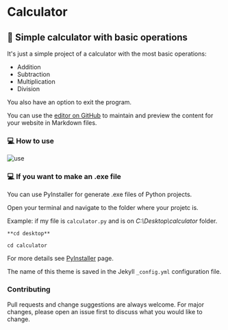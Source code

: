# Calculator

## 📖 Simple calculator with basic operations

It's just a simple project of a calculator with the most basic operations:
- Addition
- Subtraction
- Multiplication
- Division

You also have an option to exit the program.


You can use the [editor on GitHub](https://github.com/ldequadra/ldequadra.github.io/edit/master/README.md) to maintain and preview the content for your website in Markdown files.

### 💻 How to use

![use](https://user-images.githubusercontent.com/56608210/91496712-fdd9cc80-e892-11ea-95d2-1270813b872c.gif)


### 💻 If you want to make an .exe file

You can use PyInstaller for generate .exe files of Python projects.

Open your terminal and navigate to the folder where your projetc is.

Example: if my file is `calculator.py` and is on _C:\Desktop\calculator_ folder.

```markdown
**cd desktop**
```

`cd calculator`

For more details see [PyInstaller](https://www.pyinstaller.org/) page.

The name of this theme is saved in the Jekyll `_config.yml` configuration file.

### Contributing

Pull requests and change suggestions are always welcome. For major changes, please open an issue first to discuss what you would like to change.
